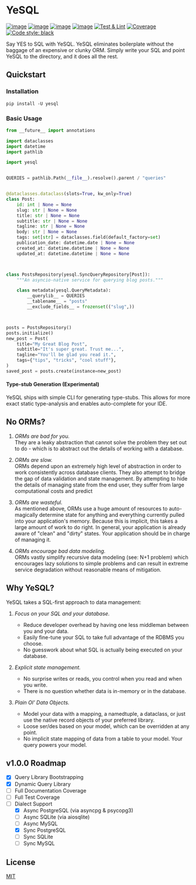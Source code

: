 # YeSQL

[![image](https://img.shields.io/pypi/v/yesql.svg)](https://pypi.org/project/yesql/)
[![image](https://img.shields.io/pypi/l/yesql.svg)](https://pypi.org/project/yesql/)
[![image](https://img.shields.io/pypi/pyversions/yesql.svg)](https://pypi.org/project/yesql/)
[![image](https://img.shields.io/github/languages/code-size/seandstewart/yesql.svg?style=flat)](https://github.com/seandstewart/yesql)
[![Test & Lint](https://github.com/seandstewart/yesql/workflows/Test/badge.svg)](https://github.com/seandstewart/yesql/actions)
[![Coverage](https://codecov.io/gh/seandstewart/yesql/branch/main/graph/badge.svg)](https://codecov.io/gh/seandstewart/yesql)
[![Code style: black](https://img.shields.io/badge/code%20style-black-000000.svg)](https://github.com/ambv/black)


Say YES to SQL with YeSQL. YeSQL eliminates boilerplate without the baggage of an 
expensive or clunky ORM. Simply write your SQL and point YeSQL to the directory, and it 
does all the rest.

## Quickstart


### Installation

```shell
pip install -U yesql
```

### Basic Usage

```python
from __future__ import annotations

import dataclasses
import datetime
import pathlib

import yesql


QUERIES = pathlib.Path(__file__).resolve().parent / "queries"


@dataclasses.dataclass(slots=True, kw_only=True)
class Post:
    id: int | None = None
    slug: str | None = None
    title: str | None = None
    subtitle: str | None = None
    tagline: str | None = None
    body: str | None = None
    tags: set[str] = dataclasses.field(default_factory=set)
    publication_date: datetime.date | None = None
    created_at: datetime.datetime | None = None
    updated_at: datetime.datetime | None = None



class PostsRepository(yesql.SyncQueryRepository[Post]):
    """An asyncio-native service for querying blog posts."""

    class metadata(yesql.QueryMetadata):
        __querylib__ = QUERIES
        __tablename__ = "posts"
        __exclude_fields__ = frozenset(("slug",))



posts = PostsRepository()
posts.initialize()
new_post = Post(
    title="My Great Blog Post",
    subtitle="It's super great. Trust me...",
    tagline="You'll be glad you read it.",
    tags={"tips", "tricks", "cool stuff"},
)
saved_post = posts.create(instance=new_post)
```

#### Type-stub Generation (Experimental)

YeSQL ships with simple CLI for generating type-stubs. This allows for more exact 
static type-analysis and enables auto-complete for your IDE.

## No ORMs?

1. *ORMs are bad for you.*  
   They are a leaky abstraction that cannot solve the problem they set out to do - which
   is to abstract out the details of working with a database.

2. *ORMs are slow.*  
   ORMs depend upon an extremely high level of abstraction in order to work consistently
   across database clients. They also attempt to bridge the gap of data validation and
   state management. By attempting to hide the details of managing state from the end
   user, they suffer from large computational costs and predict

3. *ORMs are wasteful.*  
   As mentioned above, ORMs use a huge amount of resources to auto-magically determine
   state for anything and everything currently pulled into your application's memory.
   Because this is implicit, this takes a large amount of work to do right. In general,
   your application is already aware of "clean" and "dirty" states. Your application
   should be in charge of managing it.

4. *ORMs encourage bad data modeling.*  
   ORMs vastly simplify recursive data modeling (see: N+1 problem) which encourages lazy
   solutions to simple problems and can result in extreme service degradation without
   reasonable means of mitigation.


## Why YeSQL?

YeSQL takes a SQL-first approach to data management:

1. *Focus on your SQL and your database.*
   - Reduce developer overhead by having one less middleman between you and your data.
   - Easily fine-tune your SQL to take full advantage of the RDBMS you choose.
   - No guesswork about what SQL is actually being executed on your database.

2. *Explicit state management.*
   - No surprise writes or reads, you control when you read and when you write.
   - There is no question whether data is in-memory or in the database.

3. *Plain Ol' Data Objects.*
   - Model your data with a mapping, a namedtuple, a dataclass, or just use the native
     record objects of your preferred library.
   - Loose ser/des based on your model, which can be overridden at any point.
   - No implicit state mapping of data from a table to your model. Your query powers 
     your model.

## v1.0.0 Roadmap

- [x] Query Library Bootstrapping
- [x] Dynamic Query Library
- [ ] Full Documentation Coverage
- [ ] Full Test Coverage
- [ ] Dialect Support
  - [x] Async PostgreSQL (via asyncpg & psycopg3)
  - [ ] Async SQLite (via aiosqlite)
  - [ ] Async MySQL
  - [x] Sync PostgreSQL
  - [ ] Sync SQLite
  - [ ] Sync MySQL

## License

[MIT](https://sean-dstewart.mit-license.org/)
